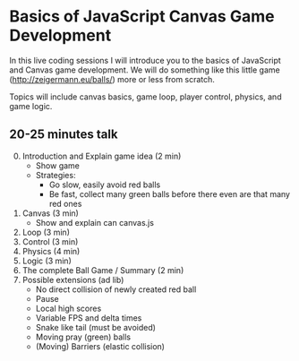 Basics of JavaScript Canvas Game Development
============================================

In this live coding sessions I will introduce you to the basics of JavaScript and Canvas game development.
We will do something like this little game (http://zeigermann.eu/balls/) more or less from scratch.

Topics will include canvas basics, game loop, player control, physics, and game logic.

20-25 minutes talk
------------------
0. Introduction and Explain game idea (2 min)
   * Show game
   * Strategies:
     * Go slow, easily avoid red balls
     * Be fast, collect many green balls before there even are that many red ones
1. Canvas (3 min)
   * Show and explain can canvas.js
2. Loop (3 min)
3. Control (3 min)
4. Physics (4 min)
5. Logic (3 min)
6. The complete Ball Game / Summary (2 min)
7. Possible extensions (ad lib)
   * No direct collision of newly created red ball
   * Pause
   * Local high scores
   * Variable FPS and delta times
   * Snake like tail (must be avoided)
   * Moving pray (green) balls
   * (Moving) Barriers (elastic collision)
